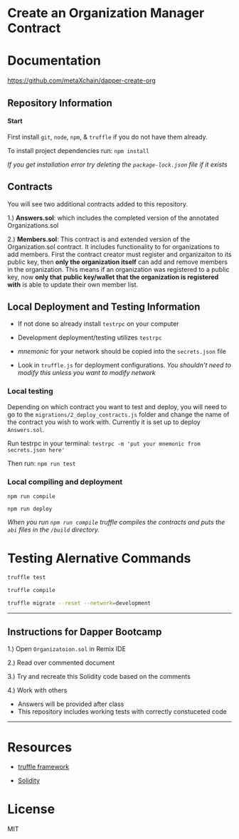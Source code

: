 # Create an Organization Manager Contract

# Documentation 
https://github.com/metaXchain/dapper-create-org

## Repository Information

#### Start

First install ```git```, ```node```, ```npm```, & ```truffle``` if you do not have them already.


To install project dependencies run: ```npm install```

*If you get installation error try deleting the ```package-lock.json``` file if it exists*

## Contracts

You will see two additional contracts added to this repository. 

1.) **Answers.sol**: which includes the completed version of the annotated Organizations.sol

2.) **Members.sol**: This contract is and extended version of the Organization.sol contract. It includes functionality to for organizations to add members. First the contract creator must register and organizaiton to its public key, then **only the organization itself** can add and remove members in the organization. This means if an organization was registered to a public key, now **only that public key/wallet that the organization is registered with** is able to update their own member list.

## Local Deployment and Testing Information

- If not done so already install ```testrpc``` on your computer

- Development deployment/testing utilizes ```testrpc```

- *mnemonic* for your network should be copied into the ```secrets.json``` file

- Look in ```truffle.js``` for deployment configurations. *You shouldn't need to modify this unless you want to modify network*


### Local testing

Depending on which contract you want to test and deploy, you will need to go to the ```migrations/2_deploy_contracts.js``` folder and change the name of the contract you wish to work with. Currently it is set up to deploy ```Answers.sol```.


Run testrpc in your terminal: ```testrpc -m 'put your mnemonic from secrets.json here' ```

Then run: ```npm run test```

### Local compiling and deployment

```npm run compile```

```npm run deploy```

*When you run ```npm run compile``` truffle compiles the contracts and puts the ```abi``` files in the ```/build``` directory.*

# Testing Alernative Commands

```bash
truffle test
```

```bash
truffle compile
```

```bash
truffle migrate --reset --network=development
```

___

## Instructions for Dapper Bootcamp

1.) Open ```Organizatoion.sol``` in Remix IDE

2.) Read over commented document

3.) Try and recreate this Solidity code based on the comments

4.) Work with others 



- Answers will be provided after class
- This repository includes working tests with correctly constuceted code

___

# Resources

- [truffle framework](https://github.com/trufflesuite/truffle)

- [Solidity](https://solidity.readthedocs.io)

# License

MIT
